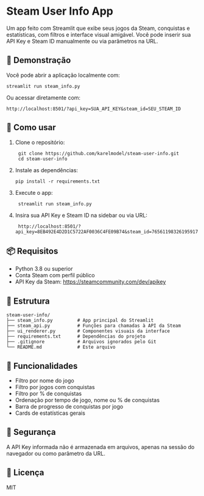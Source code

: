 # Steam User Info App

Um app feito com Streamlit que exibe seus jogos da Steam, conquistas e estatísticas, com filtros e interface visual amigável. Você pode inserir sua API Key e Steam ID manualmente ou via parâmetros na URL.

## 🚀 Demonstração

Você pode abrir a aplicação localmente com:

    streamlit run steam_info.py

Ou acessar diretamente com:

    http://localhost:8501/?api_key=SUA_API_KEY&steam_id=SEU_STEAM_ID

## 🔧 Como usar

1. Clone o repositório:

   ```
    git clone https://github.com/karelmodel/steam-user-info.git
    cd steam-user-info
   ```

2. Instale as dependências:

   ```
   pip install -r requirements.txt 
   ```

3. Execute o app:

   ```
    streamlit run steam_info.py
   ```

4. Insira sua API Key e Steam ID na sidebar ou via URL:

   ```
    http://localhost:8501/?api_key=8EB492E4D2D1C5722AF0036C4FE09B74&steam_id=76561198326195917
   ```

## 📦 Requisitos

- Python 3.8 ou superior
- Conta Steam com perfil público
- API Key da Steam: https://steamcommunity.com/dev/apikey

## 📁 Estrutura

    steam-user-info/
    ├── steam_info.py         # App principal do Streamlit
    ├── steam_api.py          # Funções para chamadas à API da Steam
    ├── ui_renderer.py        # Componentes visuais da interface
    ├── requirements.txt      # Dependências do projeto
    ├── .gitignore            # Arquivos ignorados pelo Git
    └── README.md             # Este arquivo

## 🧠 Funcionalidades

- Filtro por nome do jogo
- Filtro por jogos com conquistas
- Filtro por % de conquistas
- Ordenação por tempo de jogo, nome ou % de conquistas
- Barra de progresso de conquistas por jogo
- Cards de estatísticas gerais

## 🔐 Segurança

A API Key informada não é armazenada em arquivos, apenas na sessão do navegador ou como parâmetro da URL.

## 📃 Licença

MIT
